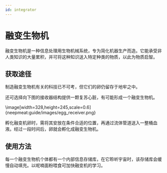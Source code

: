 ```yaml
---
id: integrator
---
```

# 融变生物机

融变生物机是一种信息处理用生物机械系统，专为简化机器生产而造。它能承受非人类知识的大量累积，并可将这种知识送入特定种类的物质，以此为物质启智。

## 获取途径

制造融变生物机有关的科技已不可考，但它们的卵仍留存于地牢之中。

还可选择向下图的接收器结构提供一颗复苏心脏，有可能形成一个融变生物机。

\image[width=328,height=245,scale=0.6]{neepmeat:guide/images/egg_receiver.png}

孵化融变机卵时，需将其安放在条件合适的位置，再通过流体管道送入一整桶血液。经过一段时间后，卵就会孵化成融变生物机。

## 使用方法

每一个融变生物机个体都有一个内部信息存储库，在它聆听宇宙时，该存储库会缓慢自动填充。以呢喃面粉喂食可加快融变机的学习。